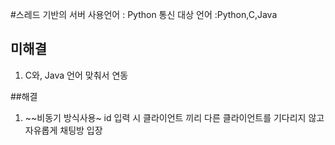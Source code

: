 #스레드 기반의 서버 
사용언어 : Python
통신 대상 언어 :Python,C,Java
## 미해결
1. C와, Java 언어 맞춰서 연동

##해결 
1. ~~비동기 방식사용~
	id 입력 시 클라이언트 끼리 다른 클라이언트를 기다리지 않고 자유롭게 채팅방 입장